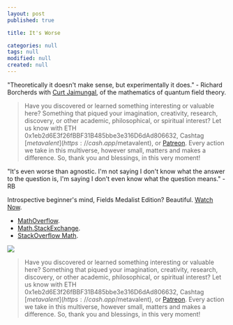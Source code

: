 ```yaml
---
layout: post
published: true

title: It's Worse

categories: null
tags: null
modified: null
created: null
---
```


"Theoretically it doesn't make sense, but experimentally it does." - Richard Borcherds with [Curt Jaimungal](https://curtjaimungal.podbean.com/), of the mathematics of quantum field theory.

> Have you discovered or learned something interesting or valuable here? Something that piqued your imagination, creativity, research, discovery, or other academic, philosophical, or spiritual interest? Let us know with ETH 0x1eb2d6E3f26fBBF31B485bbe3e316D6dAd806632, Cashtag [$metavalent](https://cash.app/$metavalent), or [Patreon](https://patreon.com/metavalent). Every action we take in this multiverse, however small, matters and makes a difference. So, thank you and blessings, in this very moment!

"It's even worse than agnostic. I'm not saying I don't know what the answer to the question is, I'm saying I don't even know what the question means." - RB

Introspective beginner's mind, Fields Medalist Edition? Beautiful. [Watch Now](https://youtu.be/xu15ZbxxnUQ).

* [MathOverflow](https://mathoverflow.net/).
* [Math.StackExchange](https://math.stackexchange.com/).
* [StackOverflow Math](https://stackoverflow.com/questions/tagged/math).

[![](/images/curts.toe.jpg)](https://curtjaimungal.podbean.com/)


> Have you discovered or learned something interesting or valuable here? Something that piqued your imagination, creativity, research, discovery, or other academic, philosophical, or spiritual interest? Let us know with ETH 0x1eb2d6E3f26fBBF31B485bbe3e316D6dAd806632, Cashtag [$metavalent](https://cash.app/$metavalent), or [Patreon](https://patreon.com/metavalent). Every action we take in this multiverse, however small, matters and makes a difference. So, thank you and blessings, in this very moment!